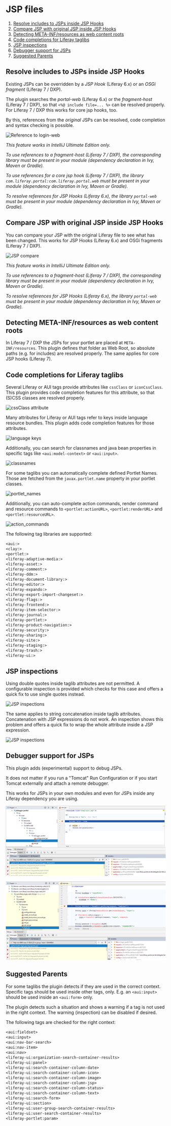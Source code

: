 JSP files
=========

1. [Resolve includes to JSPs inside JSP Hooks](#resolve-includes-to-jsps-inside-jsp-hooks)
2. [Compare JSP with original JSP inside JSP Hooks](#compare-jsp-with-original-jsp-inside-jsp-hooks)
3. [Detecting META-INF/resources as web content roots](#detecting-meta-infresources-as-web-content-roots)
4. [Code completions for Liferay taglibs](#code-completions-for-liferay-taglibs)
5. [JSP inspections](#jsp-inspections)
6. [Debugger support for JSPs](#debugger-support-for-jsps) 
7. [Suggested Parents](#suggested-parent)

Resolve includes to JSPs inside JSP Hooks
-----------------------------------------

Existing JSPs can be overridden by a *JSP Hook* (Liferay 6.x) or an *OSGi fragment* (Liferay 7 / DXP).

The plugin searches the *portal-web* (Liferay 6.x) or the *fragment-host* (Liferay 7 / DXP), so that ```<%@ include file=... %>``` can be resolved properly.
For Liferay 7 / DXP this works for core jsp hooks, too.

By this, references from the *original* JSPs can be resolved, code completion and syntax checking is possible.

![Reference to login-web](login_web.png "Reference to login-web")

*This feature works in IntelliJ Ultimate Edition only.*

*To use references to a fragment-host (Liferay 7 / DXP), the corresponding library must be present in your module (dependency declaration in Ivy, Maven or Gradle).*

*To use references for a core jsp hook (Liferay 7 / DXP), the library ```com.liferay.portal:com.liferay.portal.web``` must be present in your module (dependency declaration in Ivy, Maven or Gradle).*

*To resolve references for JSP Hooks (Liferay 6.x), the library ```portal-web``` must be present in your module (dependency declaration in Ivy, Maven or Gradle).*
 

Compare JSP with original JSP inside JSP Hooks
----------------------------------------------

You can compare your JSP with the original Liferay file to see what has been changed. This works for JSP Hooks (Liferay 6.x) and OSGi fragments (Liferay 7 / DXP).

![JSP compare](jsp_compare.png "JSP compare")


*This feature works in IntelliJ Ultimate Edition only.*

*To use references to a fragment-host (Liferay 7 / DXP), the corresponding library must be present in your module (dependency declaration in Ivy, Maven or Gradle).*

*To resolve references for JSP Hooks (Liferay 6.x), the library ```portal-web``` must be present in your module (dependency declaration in Ivy, Maven or Gradle).*

Detecting META-INF/resources as web content roots
-------------------------------------------------

In Liferay 7 / DXP the JSPs for your portlet are placed at ```META-INF/resources```. This plugin defines that folder as Web Root, so
absolute paths (e.g. for includes) are resolved properly. The same applies for core JSP hooks (Liferay 7).

Code completions for Liferay taglibs
------------------------------------

Several Liferay or AUI tags provide attributes like ```cssClass``` or ```iconCssClass```. This plugin provides code completion features for this attribute, so that
(S)CSS classes are resolved properly.

![cssClass attribute](jsp_css_class.png "cssClass attribute")

Many attributes for Liferay or AUI tags refer to keys inside language resource bundles. This plugin adds code completion features for those
attributes.

![language keys](jsp_language_keys.png "language keys")

Additionally, you can search for classnames and java bean properties in specific tags like `<aui:model-context>` or `<aui:input>`.

![classnames](jsp_classname.gif "classnames")

For some taglibs you can automatically complete defined Portlet Names. Those are fetched from the `javax.portlet.name` property in your portlet classes.

![portlet_names](jsp_portlet_name.png "portlet names")

Additionally, you can auto-complete action commands, render command and resource commands to
`<portlet:actionURL>`, `<portlet:renderURL>` and `<portlet:resourceURL>`.   

![action_commands](actioncommands.png "action commands")

The following tag libraries are supported:
 
    <aui:>
    <clay:>
    <portlet:>
    <liferay-adaptive-media:>
    <liferay-asset:>  
    <liferay-comment:>
    <liferay-ddm:>
    <liferay-document-library:>
    <liferay-editor:>
    <liferay-expando:>
    <liferay-export-import-changeset:>
    <liferay-flags:>
    <liferay-frontend:>
    <liferay-item-selector:>
    <liferay-journal:>
    <liferay-portlet:>
    <liferay-product-navigation:>
    <liferay-security:>
    <liferay-sharing:>
    <liferay-site:>
    <liferay-staging:>
    <liferay-trash:>
    <liferay-ui:>
    
 
JSP inspections
--------------- 
 
Using double quotes inside taglib attributes are not permitted. A configurable inspection is provided
which checks for this case and offers a quick fix to use single quotes instead.

![JSP inspections](jsp_inspections.gif "JSP inspection")

The same applies to string concatenation inside taglib attributes. Concatenation with
JSP expressions do not work. An inspection shows this problem and offers a quick fix to wrap the whole
attribute inside a JSP expression.

![JSP inspections](jsp_inspections_2.gif "JSP inspection")

 
Debugger support for JSPs
-------------------------

This plugin adds (experimental) support to debug JSPs. 

It does not matter if you run a "Tomcat" Run Configuration or if you start Tomcat externally and
attach a remote debugger. 

This works for JSPs in your own modules and even for JSPs inside any Liferay dependency you are using.

![Debugging in your own module](jsp_debug_own_module.png "Debugging in your own module") 

![Debugging in Liferay dependency](jsp_debug_dependency.png "Debugging in Liferay dependency")

Suggested Parents
-----------------

For some taglibs the plugin detects if they are used in the correct context. Specific tags should be used 
inside other tags, only. E.g. an `<aui:input>` should be used inside an `<aui:form>` only.

The plugin detects such a situation and shows a warning if a tag is not used in the right context. 
The warning (inspection) can be disabled if desired.

The following tags are checked for the right context:

    <aui:fieldset>
    <aui:input>
    <aui:nav-bar-search>
    <aui:nav-item>
    <aui:nav>
    <liferay-ui:organization-search-container-results>
    <liferay-ui:panel>
    <liferay-ui:search-container-column-date>
    <liferay-ui:search-container-column-icon>
    <liferay-ui:search-container-column-image>
    <liferay-ui:search-container-column-jsp>
    <liferay-ui:search-container-column-status>
    <liferay-ui:search-container-column-text>
    <liferay-ui:search-form>
    <liferay-ui:section>
    <liferay-ui:user-group-search-container-results>
    <liferay-ui:user-search-container-results>
    <liferay-portlet:param>